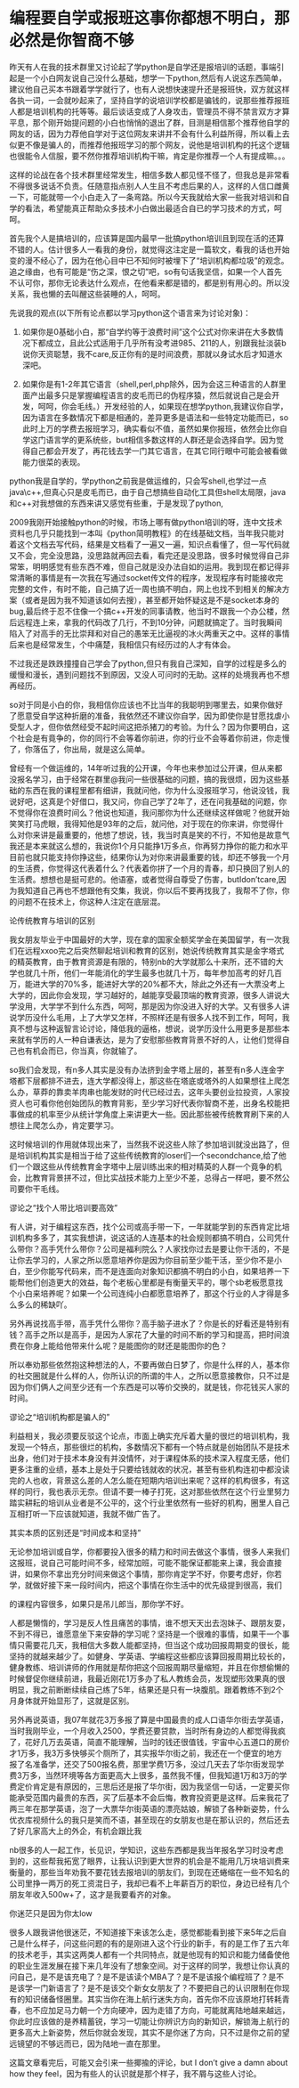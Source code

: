 # 编程要自学或报班这事你都想不明白，那必然是你智商不够

昨天有人在我的技术群里又讨论起了学python是自学还是报培训的话题，事端引起是一个小白网友说自己没什么基础，想学一下python,然后有人说这东西简单，建议他自己买本书跟着学学就行了，也有人说想快速提升还是报班快，双方就这样各执一词，一会就吵起来了，坚持自学的说培训学校都是骗钱的，说那些推荐报班人都是培训机构的托等等。最后谈话变成了人身攻击，管理员不得不禁言双方才算平息，那个刚开始提问题的小白也悄悄的退出了群，目测是相信那个推荐他自学的网友的话，因为力荐他自学对于这位网友来讲并不会有什么利益所得，所以看上去似更不像是骗人的，而推荐他报班学习的那个网友，说他是培训机构的托这个逻辑也很能令人信服，要不然你推荐培训机构干嘛，肯定是你推荐一个人有提成嘛。。。  

这样的论战在各个技术群里经常发生，相信多数人都见怪不怪了，但我总是非常看不得很多说话不负责。任随意指点别人人生且不考虑后果的人，这样的人信口雌黄一下，可能就带一个小白走入了一条弯路。所以今天我就给大家一些我对培训和自学的看法，希望能真正帮助众多技术小白做出最适合自已的学习技术的方式，呵呵。  

首先我个人是搞培训的，应该算是国内最早一批搞python培训且到现在活的还算不错的人。估计很多人一看我的身份，就觉得这注定是一篇软文，看我的话也开始变的漫不经心了，因为在他心目中已不知何时被埋下了“培训机构都垃圾”的观念。追之缘由，也有可能是“伤之深，恨之切”吧，so有句话我坚信，如果一个人首先不认可你，那你无论表达什么观点，在他看来都是错的，都是别有用心的。所以没关系，我也懒的去叫醒这些装睡的人，呵呵。  

先说我的观点\(以下所有论点都以学习python这个语言来为讨论对象\)：  

1.	如果你是0基础小白，那“自学约等于浪费时间”这个公式对你来讲在大多数情况下都成立，且此公式适用于几乎所有没考进985、211的人，别跟我扯淡装b说你天资聪慧，我不care,反正你有的是时间浪费，那就以身试水后才知道水深吧。  

2.	如果你是有1-2年其它语言（shell,perl,php除外，因为会这三种语言的人群里面产出最多只是掌握编程语言的皮毛而已的伪程序猿，然后就说自己是会开发，呵呵，你会毛线。）开发经验的人，如果现在想学python,我建议你自学，因为语言在多数情况下都是相通的，差异更多是语法和一些特定功能而已，so此时上万的学费去报班学习，确实看似不值，虽然如果你报班，依然会比你自学这门语言学的更系统些，but相信多数这样的人群还是会选择自学。因为觉得自己都会开发了，再花钱去学一门其它语言，在其它同行眼中可能会被看做能力很菜的表现。  

python我是自学的，学python之前我是做运维的，只会写shell,也学过一点java\c++,但真心只是皮毛而已，由于自己想搞些自动化工具但shell太局限，java和c++对我想做的东西来讲又感觉有些重，于是发现了python,  

2009我刚开始接触python的时候，市场上哪有做python培训的呀，连中文技术资料也几乎只能找到一本叫《python简明教程》的在线基础文档，当年我只能对着这个文档去写代码，结果是文档看了一遍又一遍，知识点看懂了，但一写代码就又不会，完全没思路，没思路就再回去看，看完还是没思路，很多时候觉得自己非常笨，明明感觉有些东西不难，但自己就是没办法自如的运用。我到现在都记得非常清晰的事情是有一次我在写通过socket传文件的程序，发现程序有时能接收完完整的文件，有时不能，自己搞了近一周也搞不明白，网上也找不到相关的解决方案（或者是因为我不知道该如何去搜），甚至都开始怀疑这是不是socket本身的bug,最后终于忍不住像一个搞c++开发的同事请教，他当时不跟我一个办公楼，然后远程连上来，拿我的代码改了几行，不到10分钟，问题就搞定了。当时我瞬间陷入了对高手的无比崇拜和对自己的愚笨无比逼视的冰火两重天之中。这样的事情后来也是经常发生，个中痛楚，我相信只有经历过的人才有体会。  

不过我还是跌跌撞撞自己学会了python,但只有我自己深知，自学的过程是多么的缓慢和漫长，遇到问题找不到原因，又没人可问时的无助。这样的处境我再也不想再经历。  

so对于同是小白的你，我相信你应该也不比当年的我聪明到哪里去，如果你做好了愿意受自学这种折磨的准备，我依然还不建议你自学，因为即使你是甘愿找虐小受型人才，但你依然经受不起时间这把杀猪刀的考验。为什么？因为你要明白，这个社会是有竟争的，你的同行不会等着你前进，你的行业不会等着你前进，你走慢了，你落伍了，你出局，就是这么简单。  

曾经有一个做运维的，14年听过我的公开课，今年也来参加过公开课，但从来都没报名学习，由于经常在群里@我问一些很基础的问题，搞的我很烦，因为这些基础的东西在我的课程里都有细讲，我就问他，你为什么没报班学习，他说没钱，我说好吧，这真是个好借口，我又问，你自己学了2年了，还在问我基础的问题，你不觉得你在浪费时间么？他说也知道，我问那你为什么还继续这样做呢？他就开始笑笑打马虎眼，我得知他是93年的之后，就问他，对于现在的你来讲，你觉得什么对你来讲是最重要的，他想了想说，钱，我当时真是笑的不行，不知他是故意气我还是本来就这么想的，我说你1个月只能挣1万多点，你再努力挣你的能力和水平目前也就只能支持你挣这些，结果你认为对你来讲最重要的钱，却还不够我一个月的生活费，你觉得这代表着什么？代表着你拼了一个月的青春，却只换回了别人的生活费。想想也是挺可悲的。他语塞，或者觉得自尊受了伤害，butIdon’tcare,因为我知道自己再也不想跟他有交集，我说，你以后不要再找我了，我帮不了你，你的问题不在技术上，你这种人注定在底层混。  

论传统教育与培训的区别  

我女朋友毕业于中国最好的大学，现在拿的国家全额奖学金在美国留学，有一次我们在远程xxoo完之后突然聊起培训和教育的区别，她说传统教育其实是金字塔式的精英教育，由于教育资源是有限的，特别nb的大学就那么十来所，还不错的大学也就几十所，他们一年能消化的学生最多也就几十万，每年参加高考的好几百万，能进大学的70%多，能进好大学的20%都不大，除此之外还有一大票没考上大学的，因此你会发现，学习越好的，越能享受最顶端的教育资源，很多人讲说大学没用，大学学不到什么东西，呵呵，那是因为你没进入好的大学。又有很多人讲说学历没什么毛用，上了大学又怎样，不照样还是有很多人找不到工作，呵呵，我真不想与这种返智言论讨论，降低我的逼格，想说，说学历没什么用更多是那些本来就有学历的人一种自谦表达，是为了安慰那些教育背景不好的人，让他们觉得自己也有机会而已，你当真，你就输了。  

so我们会发现，有n多人其实是没有办法挤到金字塔上层的，甚至有n多人连金字塔都下层都排不进去，连大学都没得上，那这些在塔底或塔外的人如果想往上爬怎么办，草莽的靠卖羊肉串也能发财的时代已经过去，这年头要创业拉投资，人家投资人也可看你他创始团队的教育背影，至少学习好代表你智商不差，出身名校能把事做成的机率至少从统计学角度上来讲更大一些。因此那些被传统教育刷下来的人想往上爬怎么办，肯定要学习。  

这时候培训的作用就体现出来了，当然我不说这些人除了参加培训就没出路了，但是培训机构其实是相当于给了这些传统教育的loser们一个secondchance,给了他们一个跟这些从传统教育金字塔中上层训练出来的相对精英的人群一个竟争的机会，比教育背景拼不过，但比实战技术能力上至少不差，总得占一样吧，要不然公司要你干毛线。  

谬论之“找个人带比培训要高效”  

有人讲，对于编程这东西，找个公司或高手带一下，一年就能学到的东西肯定比培训机构多多了，其实我想讲，说这话的人连基本的社会规则都搞不明白，公司凭什么带你？高手凭什么带你？公司是福利院么？人家找你过去是要让你干活的，不是让你去学习的，人家之所以愿意培养你是因为你目前至少能干活，至少你不是小白，至少你能写代码来，而不是连面向对象知识都搞不明白的小白，如果培养一下能帮他们创造更大的效益，每个老板心里都是有衡量天平的，哪个sb老板愿意找个小白来培养呢？如果一个公司连纯小白都愿意培养了，那这个行业的人才得是多么多么的稀缺吖。  

另外再说找高手带，高手凭什么带你？高手脑子进水了？你是长的好看还是特别有钱？高手之所以是高手，是因为人家花了大量的时间不断的学习和提高，把时间浪费在你身上能给他带来什么呢？是能图你的财还是能图你的色？  

所以奉劝那些依然抱这种想法的人，不要再做白日梦了，你是什么样的人，基本你的社交圈就是什么样的人，你所认识的所谓的牛人，之所以愿意接教你，只不过是因为你们俩人之间至少还有一个东西是可以等价交换的，就是钱，你花钱买人家的时间。  

谬论之“培训机构都是骗人的”  

利益相关，我必须要反驳这个论点，市面上确实充斥着大量的很烂的培训机构，我发现一个特点，那些很烂的机构，多数情况下都有一个特点就是创始团队不是技术出身，他们对于技术本身没有并没情怀，对于课程体系的技术深入程度无感，他们更多注重的业绩，基本上是处于只要给钱就收的状况，甚至有些机构连初中都没读完的人也收，背景这么差的人怎么能在短期内培训出来呢？这样的机构很多，有这样的同行，我也表示无奈。但请不要一棒子打死，这对那些依然在这个行业里努力踏实耕耘的培训从业者是不公平的，这个行业里依然有一些好的机构，圈里人自己互相打听一下应该就知道，我就不做广告了。  

其实本质的区别还是“时间成本和坚持”  

无论参加培训或自学，你都要投入很多的精力和时间去做这个事情，很多人来我们这报班，说自己可能时间不多，经常加班，可能不能保证都能来上课，我会直接讲，如果你不拿出充分时间来做这个事情，那你肯定学不好，你要考虑好，你若学，就做好接下来一段时间内，把这个事情在你生活中的优先级提到很高，我们  

的课程内容很多，如果只是吊儿郎当，那你学不好。  

人都是懒惰的，学习是反人性且痛苦的事情，谁不想天天出去泡妹子、跟朋友耍，不到不得已，谁愿意坐下来安静的学习呢？坚持是一个很难的事情，如果干一个事情只需要花几天，我相信大多数人能都坚持，但当这个成功回报周期变的很长，能坚持的就越来越少了。如健身、学英语、学编程这些都应该算回报周期比较长的，健身教练、培训讲师的作用就是帮你把这个回报周期尽量缩短，并且在你想偷懒的时候督促你继续前进，我最近刚花1万多办了私人教练会员，发现塑形效果真的很明显，我之前断断续续自己练了5年，结果还是只有一块腹肌。跟着教练不到2个月身体就开始显形了，这就是区别。  

另外再说英语，我07年就花3万多报了算是中国最贵的成人口语华尔街去学英语，当时我刚毕业，一个月收入2500，学费还要贷款，当时所有身边的人都觉得我疯了，花好几万去英语，简直不能理解，当时的钱还很值钱，宇宙中心五道口的房价才1万多，我3万多快够买个厕所了，其实报华尔街之前，我还在一个便宜的地方报了名准备学，还交了500报名费，那里学费1万多，没过几天去了华尔街发现学费3万多，当然环境等各方面更高大上很多，虽然我不懂，但我知道1万和3万的学费定价肯定是有原因的，三思后还是报了华尔街，因为我坚信一句话，一定要买你能承受范围内最贵的东西，买了后基本不会后悔，教育投资更是这样。后来我花了两三年在那学英语，泡了一大票华尔街英语的漂亮姑娘，解锁了各种新姿势，什么优衣库视频什么的我只是笑而不语，甚至现在的女朋友也是在那认识的，然后还去了好几家高大上的外企，有机会跟比我  

nb很多的人一起工作，长见识，学知识，这些东西都是我当年报名学习时没考虑到的，这些帮我拓宽了眼界，让我认识到更大世界的机会是不能用几万块培训费来衡量的，那些当年劝我不要花钱去报培训的朋友们，到现在还蜷缩在一些不知名的公司里挣一两万的死工资混日子，我却已看不上年薪百万的职位，身边已经有几个朋友年收入500w+了，这才是我要看齐的对象。  

你迷茫只是因为你太low  

很多人跟我讲他很迷茫，不知道接下来该怎么走，感觉都能看到接下来5年之后自己是什么样子，问这些问题的有的是刚进入这个行业的新手，有的是工作了五六年的技术老手，其实这两类人都有一个共同特点，就是他现有的知识和能力储备使他的职业生涯发展在接下来几年没有了想象空间。对于这样的同学，我想让你认真的问自己，是不是该充电了？是不是该读个MBA了？是不是该报个编程班了？是不是该学一门新语言了？是不是该交个新女女朋友了？不要把自己的认识限制在你现有的知识储备怪圈里。其实当你在海上航行迷失方向，首先你不应该原地打转耗青春，也不应加足马力朝一个方向硬冲，因为走错了方向，可能就离陆地越来越远，你此时应该做的是养精蓄锐，学习一切能让你辨识方向的新知识，解锁海上航行的更多高大上新姿势，然后你就会发现，其实不是你迷了方向，只不过是你之前的望远镜望的不够远而已，因为陆地一直在那里。  

这篇文章看完后，可能又会引来一些揶揄的评论，but I don’t give a damn about how they feel，因为有些人的认识就是那个样子，我不屑与这些人讨论。  
